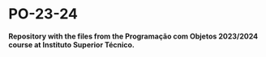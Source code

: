 # PO-23-24
**Repository with the files from the Programação com Objetos 2023/2024 course at Instituto Superior Técnico.**

